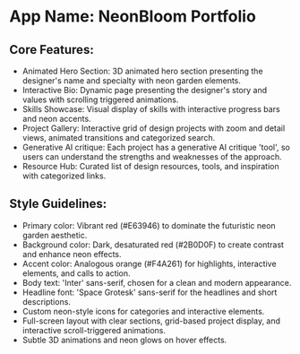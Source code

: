# **App Name**: NeonBloom Portfolio

## Core Features:

- Animated Hero Section: 3D animated hero section presenting the designer's name and specialty with neon garden elements.
- Interactive Bio: Dynamic page presenting the designer's story and values with scrolling triggered animations.
- Skills Showcase: Visual display of skills with interactive progress bars and neon accents.
- Project Gallery: Interactive grid of design projects with zoom and detail views, animated transitions and categorized search.
- Generative AI critique: Each project has a generative AI critique 'tool', so users can understand the strengths and weaknesses of the approach.
- Resource Hub: Curated list of design resources, tools, and inspiration with categorized links.

## Style Guidelines:

- Primary color: Vibrant red (#E63946) to dominate the futuristic neon garden aesthetic.
- Background color: Dark, desaturated red (#2B0D0F) to create contrast and enhance neon effects.
- Accent color: Analogous orange (#F4A261) for highlights, interactive elements, and calls to action.
- Body text: 'Inter' sans-serif, chosen for a clean and modern appearance.
- Headline font: 'Space Grotesk' sans-serif for the headlines and short descriptions.
- Custom neon-style icons for categories and interactive elements.
- Full-screen layout with clear sections, grid-based project display, and interactive scroll-triggered animations.
- Subtle 3D animations and neon glows on hover effects.